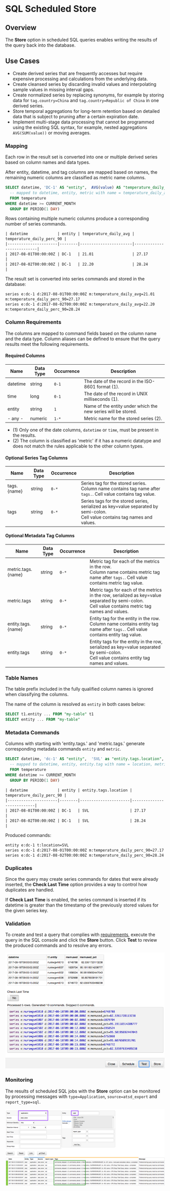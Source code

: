# SQL Scheduled Store

## Overview

The **Store** option in scheduled SQL queries enables writing the results of the query back into the database.

## Use Cases

* Create derived series that are frequently accesses but require expensive processing and calculations from the underlying data.
* Create cleansed series by discarding invalid values and interpolating sample values in missing interval gaps.
* Create normalized series by replacing synonyms, for example by storing data for `tag.country=China` and `tag.country=Republic of China` in one derived series.
* Store temporal aggregations for long-term retention based on detailed data that is subject to pruning after a certain expiration date.
* Implement multi-stage data processing that cannot be programmed using the existing SQL syntax, for example, nested aggregations `AVG(SUM(value))` or moving averages.

### Mapping

Each row in the result set is converted into one or multiple derived series based on column names and data types.

After entity, datetime, and tag columns are mapped based on names, the remaining numeric columns are classified as metric name columns.

```sql
SELECT datetime, 'DC-1' AS "entity",  AVG(value) AS "temperature_daily_avg", PERCENTILE(90, value) AS "temperature_daily_perc_90"
  -- mapped to datetime, entity, metric with name = temperature_daily_avg, metric with name = temperature_daily_perc_90
  FROM temperature
WHERE datetime >= CURRENT_MONTH
  GROUP BY PERIOD(1 DAY)
```

Rows containing multiple numeric columns produce a corresponding number of series commands.

```ls
| datetime             | entity | temperature_daily_avg | temperature_daily_perc_90 |
|----------------------|--------|-----------------------|---------------------------|
| 2017-08-01T00:00:00Z | DC-1   | 21.01                 | 27.17                     |
| 2017-08-02T00:00:00Z | DC-1   | 22.20                 | 28.24                     |
```

The result set is converted into series commands and stored in the database:

```ls
series e:dc-1 d:2017-08-01T00:00:00Z m:temperature_daily_avg=21.01 m:temperature_daily_perc_90=27.17
series e:dc-1 d:2017-08-02T00:00:00Z m:temperature_daily_avg=22.20 m:temperature_daily_perc_90=28.24
```

### Column Requirements

The columns are mapped to command fields based on the column name and the data type.
Column aliases can be defined to ensure that the query results meet the following requirements.

#### Required Columns

| **Name** | **Data Type** | **Occurrence** | **Description** |
|---|---|---|---|
| datetime | string | `0-1` | The date of the record in the ISO-8601 format (1).|
| time | long | `0-1` | The date of the record in UNIX milliseconds (1). |
| entity | string | `1` | Name of the entity under which the new series will be stored. |
| - any - | numeric | `1-*` | Metric name for the stored series (2). |

* (1) Only one of the date columns, `datetime` or `time`, must be present in the results.
* (2) The column is classified as 'metric' if it has a numeric datatype and does not match the rules applicable to the other column types.

#### Optional Series Tag Columns

| **Name** | **Data Type** | **Occurrence** | **Description** |
|---|---|---|---|
| tags.{name} | string | `0-*` | Series tag for the stored series. <br>Column name contains tag name after `tags.`. Cell value contains tag value.|
| tags | string | `0-*` | Series tags for the stored series, serialized as key=value separated by semi-colon. <br>Cell value contains tag names and values.|

#### Optional Metadata Tag Columns

| **Name** | **Data Type** | **Occurrence** | **Description** |
|---|---|---|---|
| metric.tags.{name} | string | `0-*` | Metric tag for each of the metrics in the row. <br>Column name contains metric tag name after `tags.`. Cell value contains metric tag value.|
| metric.tags | string | `0-*` | Metric tags for each of the metrics in the row, serialized as key=value separated by semi-colon. <br>Cell value contains metric tag names and values.|
| entity.tags.{name} | string | `0-*` | Entity tag for the entity in the row. <br>Column name contains entity tag name after `tags.`. Cell value contains entity tag value.|
| entity.tags | string | `0-*` | Entity tags for the entity in the row, serialized as key=value separated by semi-colon. <br>Cell value contains entity tag names and values.|


### Table Names

The table prefix included in the fully qualified column names is ignored when classifying the columns.

The name of the column is resolved as `entity` in both cases below:

```sql
SELECT t1.entity ... FROM "my-table" t1
SELECT entity ... FROM "my-table"
```

### Metadata Commands

Columns with starting with 'entity.tags.' and 'metric.tags.' generate corresponding metadata commands `entity` and `metric`.


```sql
SELECT datetime, 'dc-1' AS "entity",  'SVL' as "entity.tags.location", AVG(value) AS "temperature_daily_avg"
  -- mapped to datetime, entity, entity.tag with name = location, metric with name = temperature_daily_avg
  FROM temperature
WHERE datetime >= CURRENT_MONTH
  GROUP BY PERIOD(1 DAY)
```

```ls
| datetime             | entity | entity.tags.location | temperature_daily_perc_90 |
|----------------------|--------|----------------------|---------------------------|
| 2017-08-01T00:00:00Z | DC-1   | SVL                  | 27.17                     |
| 2017-08-02T00:00:00Z | DC-1   | SVL                  | 28.24                     |
```

Produced commands:

```ls
entity e:dc-1 t:location=SVL
series e:dc-1 d:2017-08-01T00:00:00Z m:temperature_daily_perc_90=27.17
series e:dc-1 d:2017-08-02T00:00:00Z m:temperature_daily_perc_90=28.24
```

### Duplicates

Since the query may create series commands for dates that were already inserted, the **Check Last Time** option provides a way to control how duplicates are handled.

If **Check Last Time** is enabled, the series command is inserted if its datetime is greater than the timestamp of the previously stored values for the given series key.

### Validation

To create and test a query that complies with [requirements](#column-requirements), execute the query in the SQL console and click the **Store** button. Click **Test** to review the produced commands and to resolve any errors.

![SQL Store Test](images/sql-store-test.png)

### Monitoring

The results of scheduled SQL jobs with the **Store** option can be monitored by processing messages with `type=Application`, `source=atsd_export` and `report_type=sql`.

![SQL Store Messages](images/sql-store-messages.png)
